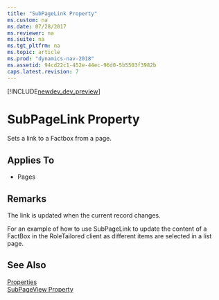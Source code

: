 ```yaml
---
title: "SubPageLink Property"
ms.custom: na
ms.date: 07/28/2017
ms.reviewer: na
ms.suite: na
ms.tgt_pltfrm: na
ms.topic: article
ms.prod: "dynamics-nav-2018"
ms.assetid: 94cd22c1-452e-44ec-96d0-5b5503f3982b
caps.latest.revision: 7
---
```


[!INCLUDE[newdev_dev_preview](../includes/newdev_dev_preview.md)]

# SubPageLink Property
Sets a link to a Factbox from a page.  
  
## Applies To  
  
-   Pages  
  
## Remarks  
 The link is updated when the current record changes.  
  
 For an example of how to use SubPageLink to update the content of a FactBox in the RoleTailored client as different items are selected in a list page. <!-- See [Walkthrough: Adding a FactBox to the Customer List Page](../devenv-Walkthrough-Adding-a-FactBox-to-the-Customer-List-Page.md).  -->
  
## See Also  
 [Properties](devenv-properties.md)  
 [SubPageView Property](devenv-subpageview-property.md)